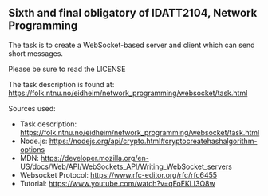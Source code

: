 ## Sixth and final obligatory of IDATT2104, Network Programming

The task is to create a WebSocket-based server and client which can send short messages.

Please be sure to read the LICENSE

The task description is found at: https://folk.ntnu.no/eidheim/network_programming/websocket/task.html

Sources used: 
  - Task description: https://folk.ntnu.no/eidheim/network_programming/websocket/task.html
  - Node.js: https://nodejs.org/api/crypto.html#cryptocreatehashalgorithm-options
  - MDN: https://developer.mozilla.org/en-US/docs/Web/API/WebSockets_API/Writing_WebSocket_servers
  - Websocket Protocol: https://www.rfc-editor.org/rfc/rfc6455
  - Tutorial: https://www.youtube.com/watch?v=qFoFKLI3O8w

  
